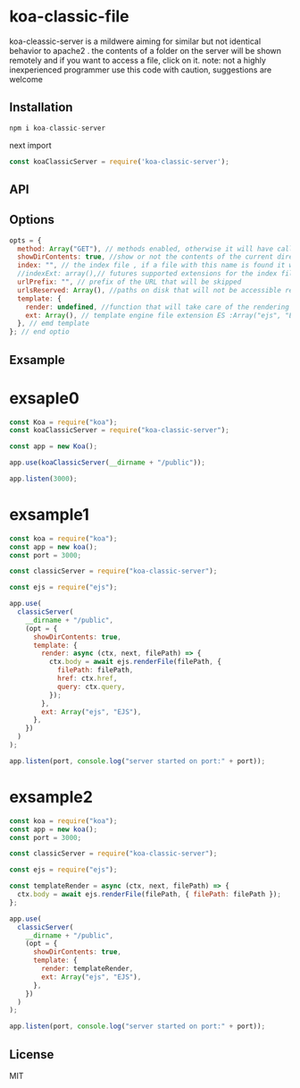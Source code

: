 # koa-classic-file

koa-cleassic-server is a mildwere aiming for similar but not identical behavior to apache2 . the contents of a folder on the server will be shown remotely and if you want to access a file, click on it. note: not a highly inexperienced programmer use this code with caution, suggestions are welcome

## Installation
```js
npm i koa-classic-server
```

next import 

```js
const koaClassicServer = require('koa-classic-server');
```

## API

## Options

```js
opts = {
  method: Array("GET"), // methods enabled, otherwise it will have called the next() function
  showDirContents: true, //show or not the contents of the current directory
  index: "", // the index file , if a file with this name is found it will be loaded automatically Es index.html
  //indexExt: array(),// futures supported extensions for the index file
  urlPrefix: "", // prefix of the URL that will be skipped
  urlsReserved: Array(), //paths on disk that will not be accessible remotely e.g. array('/api','/views') warning nested folders are not allowed
  template: {
    render: undefined, //function that will take care of the rendering if there is a template engine  ES --> const templateRender = async ( ctx, next, filePath) => {
    ext: Array(), // template engine file extension ES :Array("ejs", "EJS"),
  }, // emd template
}; // end optio
```

## Exsample

# exsaple0

```js
const Koa = require("koa");
const koaClassicServer = require("koa-classic-server");

const app = new Koa();

app.use(koaClassicServer(__dirname + "/public"));

app.listen(3000);
```

# exsample1

```js
const koa = require("koa");
const app = new koa();
const port = 3000;

const classicServer = require("koa-classic-server");

const ejs = require("ejs");

app.use(
  classicServer(
    __dirname + "/public",
    (opt = {
      showDirContents: true,
      template: {
        render: async (ctx, next, filePath) => {
          ctx.body = await ejs.renderFile(filePath, {
            filePath: filePath,
            href: ctx.href,
            query: ctx.query,
          });
        },
        ext: Array("ejs", "EJS"),
      },
    })
  )
);

app.listen(port, console.log("server started on port:" + port));
```

# exsample2

```js
const koa = require("koa");
const app = new koa();
const port = 3000;

const classicServer = require("koa-classic-server");

const ejs = require("ejs");

const templateRender = async (ctx, next, filePath) => {
  ctx.body = await ejs.renderFile(filePath, { filePath: filePath });
};

app.use(
  classicServer(
    __dirname + "/public",
    (opt = {
      showDirContents: true,
      template: {
        render: templateRender,
        ext: Array("ejs", "EJS"),
      },
    })
  )
);

app.listen(port, console.log("server started on port:" + port));
```

## License

MIT
